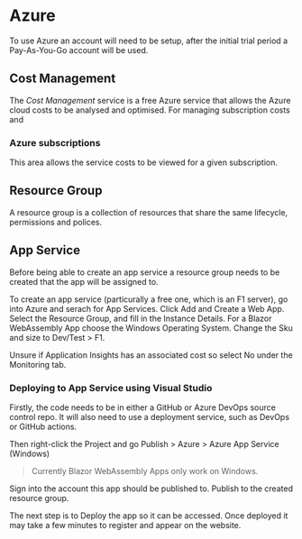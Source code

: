 # Azure

To use Azure an account will need to be setup, after the initial trial period a Pay-As-You-Go account will be used.

## Cost Management
The _Cost Management_ service is a free Azure service that allows the Azure cloud costs to be analysed and optimised.
For managing subscription costs and 

### Azure subscriptions
This area allows the service costs to be viewed for a given subscription.

## Resource Group
A resource group is a collection of resources that share the same lifecycle, permissions and polices.

## App Service
Before being able to create an app service a resource group needs to be created that the app will be assigned to.

To create an app service (particurally a free one, which is an F1 server), go into Azure and serach for App Services.
Click Add and Create a Web App. Select the Resource Group, and fill in the Instance Details.
For a Blazor WebAssembly App choose the Windows Operating System.
Change the Sku and size to Dev/Test > F1.

Unsure if Application Insights has an associated cost so select No under the Monitoring tab.

### Deploying to App Service using Visual Studio
Firstly, the code needs to be in either a GitHub or Azure DevOps source control repo. It will also need to use a deployment service, such as DevOps or GitHub actions.

Then right-click the Project and go Publish > Azure > Azure App Service (Windows)

> Currently Blazor WebAssembly Apps only work on Windows.

Sign into the account this app should be published to. Publish to the created resource group.

The next step is to Deploy the app so it can be accessed. Once deployed it may take a few minutes to register and appear on the website.
